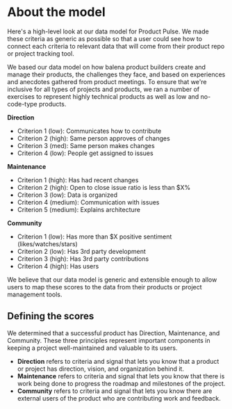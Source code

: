 # About the model
Here's a high-level look at our data model for Product Pulse. We made these criteria as generic as possible so that a user could see how to connect each criteria to relevant data that will come from their product repo or project tracking tool.

We based our data model on how balena product builders create and manage their products, the challenges they face, and based on experiences and anecdotes gathered from product meetings. To ensure that we're inclusive for all types of projects and products, we ran a number of exercises to represent highly technical products as well as low and no-code-type products.

**Direction**
* Criterion 1 (low): Communicates how to contribute
* Criterion 2 (high): Same person approves of changes
* Criterion 3 (med): Same person makes changes
* Criterion 4 (low): People get assigned to issues

**Maintenance**
* Criterion 1 (high): Has had recent changes
* Criterion 2 (high): Open to close issue ratio is less than $X%
* Criterion 3 (low): Data is organized
* Criterion 4 (medium): Communication with issues
* Criterion 5 (medium): Explains architecture

**Community**
* Criterion 1 (low): Has more than $X positive sentiment (likes/watches/stars)
* Criterion 2 (low): Has 3rd party development
* Criterion 3 (high): Has 3rd party contributions
* Criterion 4 (high): Has users

We believe that our data model is generic and extensible enough to allow users to map these scores to the data from their products or project management tools.

## Defining the scores

We determined that a successful product has Direction, Maintenance, and Community. These three principles represent important components in keeping a project well-maintained and valuable to its users.

* **Direction** refers to criteria and signal that lets you know that a product or project has direction, vision, and organization behind it.
* **Maintenance** refers to criteria and signal that lets you know that there is work being done to progress the roadmap and milestones of the project.
* **Community** refers to criteria and signal that lets you know there are external users of the product who are contributing work and feedback.
